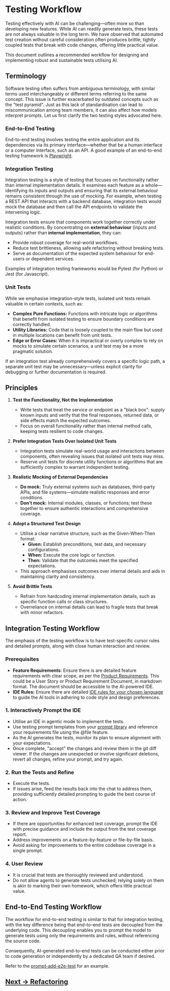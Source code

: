 # Testing Workflow

Testing effectively with AI can be challenging—often more so than developing new features. While AI can readily generate tests, these tests are not always valuable in the long term. We have observed that automated test creation without careful consideration often produces brittle, tightly coupled tests that break with code changes, offering little practical value.

This document outlines a recommended workflow for designing and implementing robust and sustainable tests utilising AI.

## Terminology

Software testing often suffers from ambiguous terminology, with similar terms used interchangeably or different terms referring to the same concept. This issue is further exacerbated by outdated concepts such as the "test pyramid". Just as this lack of standardisation can lead to miscommunication among team members, it can also affect how models interpret prompts. Let us first clarify the two testing styles advocated here.

### End-to-End Testing

End-to-end testing involves testing the entire application and its dependencies via its primary interface—whether that be a human interface or a computer interface, such as an API. A good example of an end-to-end testing framework is [Playwright](https://playwright.dev/).

### Integration Testing

Integration testing is a style of testing that focuses on functionality rather than internal implementation details. It examines each feature as a whole—identifying its inputs and outputs and ensuring that its external behaviour remains consistent through the use of mocking. For example, when testing a REST API that interacts with a backend database, integration tests would mock the database and then call the API endpoints to validate the intervening logic.

Integration tests ensure that components work together correctly under realistic conditions. By concentrating on **external behaviour** (inputs and outputs) rather than **internal implementation**, they can:

- Provide robust coverage for real-world workflows.
- Reduce test brittleness, allowing safe refactoring without breaking tests.
- Serve as documentation of the expected system behaviour for end-users or dependent services.

Examples of integration testing frameworks would be Pytest (for Python) or Jest (for Javascript).

### Unit Tests

While we emphasise integration-style tests, isolated unit tests remain valuable in certain contexts, such as:

- **Complex Pure Functions:** Functions with intricate logic or algorithms that benefit from isolated testing to ensure boundary conditions are correctly handled.
- **Utility Libraries:** Code that is loosely coupled to the main flow but used in multiple locations can benefit from unit tests.
- **Edge or Error Cases:** When it is impractical or overly complex to rely on mocks to simulate certain scenarios, a unit test may be a more pragmatic solution.

If an integration test already comprehensively covers a specific logic path, a separate unit test may be unnecessary—unless explicit clarity for debugging or further documentation is required. 

## Principles

1. **Test the Functionality, Not the Implementation**  
   - Write tests that treat the service or endpoint as a "black box": supply known inputs and verify that the final responses, returned data, or side effects match the expected outcomes.  
   - Focus on overall functionality rather than internal method calls, keeping tests resilient to code changes.

2. **Prefer Integration Tests Over Isolated Unit Tests**  
   - Integration tests simulate real-world usage and interactions between components, often revealing issues that isolated unit tests may miss.  
   - Reserve unit tests for discrete utility functions or algorithms that are sufficiently complex to warrant independent testing.

3. **Realistic Mocking of External Dependencies**  
   - **Do mock:** Truly external systems such as databases, third-party APIs, and file systems—simulate realistic responses and error conditions.  
   - **Don’t mock:** Internal modules, classes, or functions; test these together to ensure authentic interactions and comprehensive coverage.

4. **Adopt a Structured Test Design**  
   - Utilise a clear narrative structure, such as the Given-When-Then format:
     - **Given:** Establish preconditions, test data, and necessary configurations.
     - **When:** Execute the core logic or function.
     - **Then:** Validate that the outcomes meet the specified expectations.
   - This approach emphasises outcomes over internal details and aids in maintaining clarity and consistency.

5. **Avoid Brittle Tests**  
   - Refrain from hardcoding internal implementation details, such as specific function calls or class structures.  
   - Overreliance on internal details can lead to fragile tests that break with minor refactors.

## Integration Testing Workflow

The emphasis of the testing workflow is to have test-specific cursor rules and detailed prompts, along with close human interaction and review. 

### Prerequisites

- **Feature Requirements**: Ensure there is are detailed feature requirements with clear scope, as per the [Product Requirements](product-requirements.md). This could be a User Story or Product Requirement Document, in markdown format. The document should be accessible to the AI-powered IDE.
- **IDE Rules:** Ensure there are detailed [IDE rules for your chosen language](../../pages/appendix/language-specific/) to guide the AI tools in adhering to code style and design preferences.

### 1. Interactively Prompt the IDE

- Utilise an IDE in agentic mode to implement the tests.
- Use testing prompt templates from your [prompt library](../../pages/appendix/prompt-library/README.md) and reference your requirements file using the @file feature.
- As the AI generates the tests, monitor its plan to ensure alignment with your expectations.
- Once complete, "accept" the changes and review them in the git diff viewer. If the changes are unexpected or involve significant deletions, revert all changes, refine your prompt, and try again.

### 2. Run the Tests and Refine  

- Execute the tests.
- If issues arise, feed the results back into the chat to address them, providing sufficiently detailed prompting to guide the best course of action.

### 3. Review and Improve Test Coverage  

- If there are opportunities for enhanced test coverage, prompt the IDE with precise guidance and include the output from the test coverage report.
- Address improvements on a feature-by-feature or file-by-file basis.
- Avoid asking for improvements to the entire codebase coverage in a single prompt.

### 4. User Review  

- It is crucial that tests are thoroughly reviewed and understood.  
- Do not allow agents to generate tests unchecked; relying solely on them is akin to marking their own homework, which offers little practical value.

## End-to-End Testing Workflow

The workflow for end-to-end testing is similar to that for integration testing, with the key difference being that end-to-end tests are decoupled from the underlying code. This decoupling enables you to prompt the model to generate tests using only the requirements and rules, without referencing the source code.

Consequently, AI-generated end-to-end tests can be conducted either prior to code generation or independently by a dedicated QA team if desired.

Refer to the [prompt-add-e2e-test](../../pages/appendix/prompt-library/testing/prompt-add-e2e-test.md) for an example.

## [Next -> Refactoring](refactoring.md)
